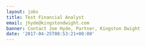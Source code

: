 ```yaml
---
layout: jobs
title: Test Financial Analyst
email: jhyde@kingstondwight.com
banner: Contact Joe Hyde, Partner, Kingston Dwight
date: '2017-04-25T08:53:21+00:00'
---
```

